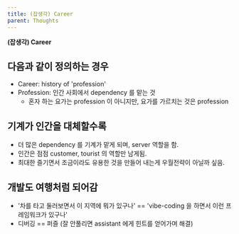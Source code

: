 ```yaml
---
title: (잡생각) Career
parent: Thoughts
---
```


**(잡생각) Career**

## 다음과 같이 정의하는 경우
- Career: history of 'profession'
- Profession: 인간 사회에서 dependency 를 맡는 것
    - 혼자 하는 요가는 profession 이 아니지만, 요가를 가르치는 것은 profession

## 기계가 인간을 대체할수록
- 더 많은 dependency 를 기계가 맡게 되며, server 역할을 함.
- 인간은 점점 customer, tourist 의 역할만 남게됨.
- 최대한 즐기면서 조금이라도 유용한 것을 만들어 내는게 우월전략이 아닐까 싶음.

## 개발도 여행처럼 되어감
- '차를 타고 둘러보면서 이 지역에 뭐가 있구나' == 'vibe-coding 을 하면서 이런 프레임워크가 있구나'
- 디버깅 == 퍼즐 (잘 안풀리면 assistant 에게 힌트를 얻어가며 해결)